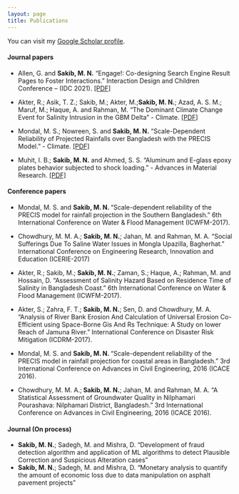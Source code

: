 ```yaml
---
layout: page
title: Publications
---
```


You can visit my <a href="https://scholar.google.com/citations?user=-xqIiEYAAAAJ&hl=en">Google Scholar profile</a>.
<br />


#### Journal papers

- Allen, G. and <b> Sakib, M. N.</b>  “Engage!: Co-designing Search Engine Result Pages to Foster Interactions.” Interaction Design and Children Conference – (IDC 2021). 
[[PDF]](https://dl.acm.org/doi/abs/10.1145/3459990.3465183) 

- Akter, R.; Asik, T. Z.; Sakib, M.; Akter, M.;<b>Sakib, M. N.</b>; Azad, A. S. M.; Maruf, M.; Haque, A. and Rahman, M. “The Dominant Climate Change Event for Salinity Intrusion in the GBM Delta” - Climate. [[PDF]](https://www.mdpi.com/2225-1154/7/5/69 ) 


- Mondal, M. S.; Nowreen, S. and <b> Sakib, M. N.</b>  “Scale-Dependent Reliability of Projected Rainfalls over Bangladesh with the PRECIS Model.” - Climate. 
[[PDF]](https://www.mdpi.com/2225-1154/8/2/20)
  

- Muhit, I. B.; <b>Sakib, M. N.</b> and Ahmed, S. S. “Aluminum and E-glass epoxy plates behavior subjected to shock loading.” - Advances in Material Research. 
[[PDF]](http://www.techno-press.org/fulltext/j_amr/amr6_2/amr0602003.pdf) 

#### Conference papers

- Mondal, M. S. and <b>Sakib, M. N. </b> “Scale-dependent reliability of the PRECIS model for rainfall projection in the Southern Bangladesh.” 6th International Conference on Water & Flood Management (ICWFM-2017). 

-  Chowdhury, M. M.  A.; <b> Sakib, M. N.</b>; Jahan, M. and Rahman, M. A. “Social  Sufferings  Due  To  Saline  Water  Issues  in  Mongla  Upazilla,  Bagherhat.”   International Conference on Engineering Research, Innovation and Education (ICERIE-2017)
  
- Akter, R.; Sakib, M.; <b> Sakib, M. N.</b>; Zaman, S.; Haque, A.; Rahman, M. and Hossain, D. “Assessment of Salinity Hazard Based on Residence Time of Salinity in Bangladesh Coast.” 6th International Conference on Water & Flood Management (ICWFM-2017). 

-  Akter, S.; Zahra, F. T.; <b> Sakib, M. N.</b>; Sen, D. and Chowdhury, M. A. “Analysis of River Bank Erosion And Calculation of Universal Erosion Co-Efficient using Space-Borne Gis And Rs Technique: A Study on lower Reach of Jamuna River.” International Conference on Disaster Risk Mitigation (ICDRM-2017).
  
- Mondal, M. S. and <b> Sakib, M. N. </b> “Scale-dependent reliability of the PRECIS model in rainfall projection for coastal areas in Bangladesh.” 3rd International Conference on Advances in Civil Engineering, 2016 (ICACE 2016).

- Chowdhury, M. M.  A.;<b> Sakib, M. N.</b>; Jahan, M. and Rahman, M. A. “A Statistical Assessment of Groundwater Quality in Nilphamari  Pourashava:  Nilphamari  District, Bangladesh.”  3rd International Conference on Advances in Civil Engineering, 2016 (ICACE 2016). 

#### Journal (On process)
  
- <b>Sakib, M. N.</b>; Sadegh, M. and Mishra, D. “Development of fraud detection algorithm and application of ML algorithms to detect Plausible Correction and Suspicious Alteration cases” 
- <b>Sakib, M. N.</b>; Sadegh, M. and Mishra, D. “Monetary analysis to quantify the amount of economic loss due to data manipulation on asphalt pavement projects” 







